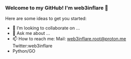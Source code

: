 ### Welcome to my GitHub! I'm web3inflare 👋



Here are some ideas to get you started:
- 👯 I’m looking to collaborate on ...
- 💬 Ask me about ...
- 📫 How to reach me: Mail: web3inflare.root@proton.me Twitter:web3inflare
- Python/GO
